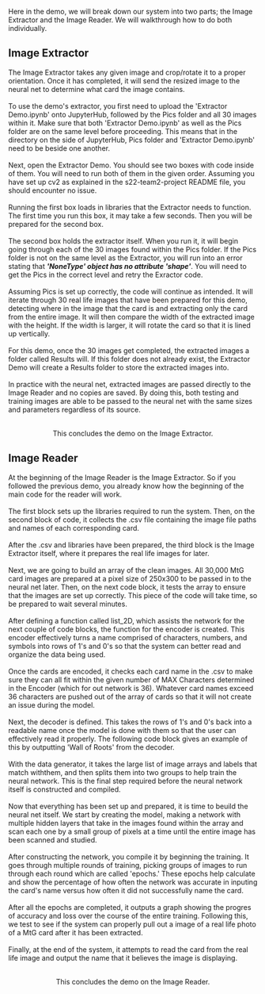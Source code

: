 Here in the demo, we will break down our system into two parts; the Image Extractor and the Image Reader. We will walkthrough how to do both individually.<br>

<h2><b>Image Extractor</b></h2>
The Image Extractor takes any given image and crop/rotate it to a proper orientation. Once it has completed, it will send the resized image to the neural net to determine what card the image contains.<br>
<br>
To use the demo's extractor, you first need to upload the 'Extractor Demo.ipynb' onto JupyterHub, followed by the Pics folder and all 30 images within it. Make sure that both 'Extractor Demo.ipynb' as well as the Pics folder are on the same level before proceeding. This means that in the directory on the side of JupyterHub, Pics folder and 'Extractor Demo.ipynb' need to be beside one another.<br>
<br>
Next, open the Extractor Demo. You should see two boxes with code inside of them. You will need to run both of them in the given order. Assuming you have set up cv2 as explained in the s22-team2-project README file, you should encounter no issue.<br>
<br>
Running the first box loads in libraries that the Extractor needs to function. The first time you run this box, it may take a few seconds. Then you will be prepared for the second box.<br>
<br>
The second box holds the extractor itself. When you run it, it will begin going through each of the 30 images found within the Pics folder. If the Pics folder is not on the same level as the Extractor, you will run into an error stating that <b><i>'NoneType' object has no attribute 'shape'</i></b>. You will need to get the Pics in the correct level and retry the Exractor code.<br>
<br>
Assuming Pics is set up correctly, the code will continue as intended. It will iterate through 30 real life images that have been prepared for this demo, detecting where in the image that the card is and extracting only the card from the entire image. It will then compare the width of the extracted image with the height. If the width is larger, it will rotate the card so that it is lined up vertically.<br>
<br>
For this demo, once the 30 images get completed, the extracted images a folder called Results will. If this folder does not already exist, the Extractor Demo will create a Results folder to store the extracted images into.<br>
<br>
In practice with the neural net, extracted images are passed directly to the Image Reader and no copies are saved. By doing this, both testing and training images are able to be passed to the neural net with the same sizes and parameters regardless of its source.<br>
<br>
<p align=center>This concludes the demo on the Image Extractor.</p>

<h2><b>Image Reader</b></h2>
At the beginning of the Image Reader is the Image Extractor. So if you followed the previous demo, you already know how the beginning of the main code for the reader will work.<br>
<br>
The first block sets up the libraries required to run the system. Then, on the second block of code, it collects the .csv file containing the image file paths and names of each corresponding card.<br>
<br>
After the .csv and libraries have been prepared, the third block is the Image Extractor itself, where it prepares the real life images for later.<br>
<br>
Next, we are going to build an array of the clean images. All 30,000 MtG card images are prepared at a pixel size of 250x300 to be passed in to the neural net later. Then, on the next code block, it tests the array to ensure that the images are set up correctly. This piece of the code will take time, so be prepared to wait several minutes.<br>
<br>
After defining a function called list_2D, which assists the network for the next couple of code blocks, the function for the encoder is created. This encoder effectively turns a name comprised of characters, numbers, and symbols into rows of 1's and 0's so that the system can better read and organize the data being used.<br>
<br>
Once the cards are encoded, it checks each card name in the .csv to make sure they can all fit within the given number of MAX Characters determined in the Encoder (which for out network is 36). Whatever card names exceed 36 characters are pushed out of the array of cards so that it will not create an issue during the model.<br>
<br>
Next, the decoder is defined. This takes the rows of 1's and 0's back into a readable name once the model is done with them so that the user can effectively read it properly. The following code block gives an example of this by outputting 'Wall of Roots' from the decoder.<br>
<br>
With the data generator, it takes the large list of image arrays and labels that match withthem, and then splits them into two groups to help train the neural network. This is the final step required before the neural network itself is constructed and compiled.<br>
<br>
Now that everything has been set up and prepared, it is time to beuild the neural net itself. We start by creating the model, making a network with multiple hidden layers that take in the images found within the array and scan each one by a small group of pixels at a time until the entire image has been scanned and studied.<br>
<br>
After constructing the network, you compile it by beginning the training. It goes through multiple rounds of training, picking groups of images to run through each round which are called 'epochs.' These epochs help calculate and show the percentage of how often the network was accurate in inputing the card's name versus how often it did not successfully name the card.<br>
<br>
After all the epochs are completed, it outputs a graph showing the progres of accuracy and loss over the course of the entire training. Following this, we test to see if the system can properly pull out a image of a real life photo of a MtG card after it has been extracted.<br>
<br>
Finally, at the end of the system, it attempts to read the card from the real life image and output the name that it believes the image is displaying.<br>
<br>
<p align=center>This concludes the demo on the Image Reader.</p>
